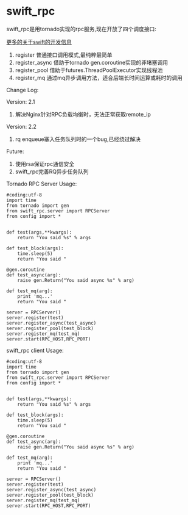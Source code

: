 # swift_rpc

swift_rpc是用tornado实现的rpc服务,现在开放了四个调度接口:  

[更多的关于swift的开发信息](http://xiaorui.cc)

1. register 普通接口调用模式,最纯粹最简单  
2. register_async 借助于tornado gen.coroutine实现的非堵塞调用  
3. register_pool  借助于futures.ThreadPoolExecutor实现线程池  
4. register_mq 通过mq异步调用方法，适合后端长时间运算或耗时的调用

Change Log:  

Version: 2.1
1. 解决Nginx针对RPC负载均衡时，无法正常获取remote_ip

Version: 2.2
1. rq enqueue塞入任务队列时的一个bug,已经绕过解决

Future:  
1. 使用rsa保证rpc通信安全  
2. swift_rpc完善RQ异步任务队列  

Tornado RPC Server Usage:

```
#coding:utf-8
import time
from tornado import gen
from swift_rpc.server import RPCServer
from config import *


def test(args,**kwargs):
    return "You said %s" % args

def test_block(args):
    time.sleep(5)
    return "You said "

@gen.coroutine
def test_async(arg):
    raise gen.Return("You said async %s" % arg)

def test_mq(arg):
    print 'mq...'
    return "You said "

server = RPCServer()
server.register(test)
server.register_async(test_async)
server.register_pool(test_block)
server.register_mq(test_mq)
server.start(RPC_HOST,RPC_PORT)
```

swift_rpc client Usage:

```
#coding:utf-8
import time
from tornado import gen
from swift_rpc.server import RPCServer
from config import *


def test(args,**kwargs):
    return "You said %s" % args

def test_block(args):
    time.sleep(5)
    return "You said "

@gen.coroutine
def test_async(arg):
    raise gen.Return("You said async %s" % arg)

def test_mq(arg):
    print 'mq...'
    return "You said "

server = RPCServer()
server.register(test)
server.register_async(test_async)
server.register_pool(test_block)
server.register_mq(test_mq)
server.start(RPC_HOST,RPC_PORT)
```
